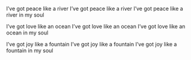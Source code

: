 I’ve got peace like a river
I’ve got peace like a river
I’ve got peace like a river in my soul

I’ve got love like an ocean
I’ve got love like an ocean
I’ve got love like an ocean in my soul

I’ve got joy like a fountain
I’ve got joy like a fountain
I’ve got joy like a fountain in my soul